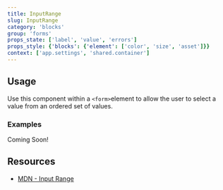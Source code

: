 ```yaml
---
title: InputRange
slug: InputRange
category: 'blocks'
group: 'forms'
props_state: ['label', 'value', 'errors']
props_style: {'blocks': {'element': ['color', 'size', 'asset']}}
context: ['app.settings', 'shared.container']
---
```


## Usage

Use this component within a `<form>`element to allow the user to select a value from an ordered set of values.

### Examples

<p class="feedback bare emoji:default">Coming Soon!</p>

## Resources

- [MDN - Input Range](https://developer.mozilla.org/en-US/docs/Web/HTML/Element/input/range)
